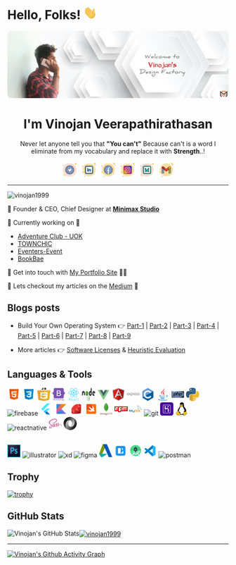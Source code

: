 
# Hello, Folks! <img src="img/Hi.gif" height="30px">

[![Header](img/profile-banner.png "Header")](https://vinojan.gq)


<!-- ////////////////// START README FILE /////////////////// -->

<h1 align="center">I'm Vinojan Veerapathirathasan</h1>

<p align="center"> Never let anyone tell you that <b>"You can't"</b> Because can't is a word I eliminate from my vocabulary and replace it with <b>Strength</b>..!</p>

<p align="center">
<a href="https://twitter.com/iam_vinojan" target="_blank"><img align="center" src="img/twitter1.svg" alt="iam_vinojan" height="40" width="40" /></a>
<a href="https://linkedin.com/in/iam-vinojan" target="_blank"><img align="center" src="img/linkedin1.svg" alt="vinojan-abhimanyu" height="40" width="40" /></a>
<a href="https://fb.com/vinojan.abhimanyu" target="_blank"><img align="center" src="img/facebook1.svg" alt="vinojan.abhimanyu" height="40" width="40" /></a>
<a href="https://instagram.com/iam_vinojan" target="_blank"><img align="center" src="img/instagram1.svg" alt="iam_vinojan" height="40" width="40" /></a>
<a href="https://medium.com/@iam_vinojan" target="_blank"><img align="center" src="img/medium1.svg" alt="@iam_vinojan" height="40" width="40" /></a>
<a href="mailto:vinojan02abhimanyu@gmail.com" target="_blank"><img align="center" src="img/gmail.svg" alt="vinojan02abhimanyu@gmail.com" height="40" width="40" /></a>
</p>
<!-- https://icons8.com/icons/ -->
<hr/>

<!-- Counter of profile viewers -->
<p align="left"> 
<img src="https://komarev.com/ghpvc/?username=vinojan1999&label=Profile%20views&color=0e75b6&style=flat" alt="vinojan1999" /> 
</p>


<!--//////////// About my self ////////////////-->
🔅 Founder & CEO, Chief Designer at [**Minimax Studio**](https://minimax.studio/)

🔅 Currently working on 💼
- [Adventure Club - UOK](https://ac-uok.com/)
- [TOWNCHIC](https://townchic.co/)
- [Eventers-Event](https://eventersevents.com/)
- [BookBae](https://www.bookbae.store/)

🔅 Get into touch with [My Portfolio Site](https://vinojan.gq) 👨‍💻

🔅 Lets checkout my articles on the [Medium](https://medium.com/@iam_vinojan) 📝

<!--////////////// Blog section ///////////// -->
## Blogs posts
<!-- BLOG-POST-LIST:START -->
- Build Your Own Operating System 👉 [Part-1](https://medium.com/@iam_vinojan/build-your-own-operating-system-os-431e7716a1d1) | [Part-2](https://medium.com/@iam_vinojan/build-your-own-operating-system-2-e3c99311948) | [Part-3](https://medium.com/@iam_vinojan/build-your-own-operating-system-3-bbea2c30521f) | [Part-4](https://medium.com/@iam_vinojan/build-your-own-operating-system-4-ac9478ce9535) | [Part-5](https://medium.com/@iam_vinojan/build-your-own-operating-system-5-3bfde3b64384) | [Part-6](https://medium.com/@iam_vinojan/build-your-own-operating-system-6-c88d8b1d356f) | [Part-7](https://medium.com/@iam_vinojan/build-your-own-operating-system-7-41a2a9f8843b) | [Part-8](https://medium.com/@iam_vinojan/build-your-own-operating-system-8-c88018bff23) | [Part-9](https://medium.com/@iam_vinojan/build-your-own-operating-system-9-9244351b065)


- More articles 👉 [Software Licenses](https://medium.com/@iam_vinojan/software-licenses-f22eadc77765) & [Heuristic Evaluation](https://medium.com/@iam_vinojan/heuristic-evaluation-68de659324c9)
<!-- BLOG-POST-LIST:END -->


<!-- //////// Contact Details /////////////-->



<!-- Twitter User name and Follower -->
<!-- <p align="left">
<a href="https://twitter.com/iam_vinojan" target="_blank"><img src="https://img.shields.io/twitter/follow/iam_vinojan?logo=twitter&style=for-the-badge" alt="iam_vinojan" /></a> 
</p> -->



<!-- ///////////// Languages ///////////// -->
<!-- <h3 align="left">Languages and Tools:</h3> -->
## Languages & Tools
<p align="left"> 
<!-- HTML -->
<a target="_blank"> <img src="img/html-5.svg" alt="html5" width="30" height="30"/> </a> 
<!-- CSS -->
<a target="_blank"> <img src="img/css-3.svg" alt="css3" width="30" height="30"/> </a> 
<!-- JS -->
<a target="_blank"> <img src="img/javascript.svg" alt="javascript" width="30" height="30"/> </a> 
<!-- Bootstrap -->
<a target="_blank"> <img src="https://raw.githubusercontent.com/devicons/devicon/master/icons/bootstrap/bootstrap-plain-wordmark.svg" alt="bootstrap" width="30" height="30"/> </a> 
<!-- React JS -->
<a target="_blank"> <img src="https://raw.githubusercontent.com/devicons/devicon/master/icons/react/react-original-wordmark.svg" alt="react" width="30" height="30"/> </a> 
<!-- Node JS -->
<a target="_blank"> <img src="img/nodejs-seeklogo.com.svg" alt="nodejs" width="30" height="30"/> </a> 
<!-- Vue JS -->
<a target="_blank"> <img src="img/vue-js.svg" alt="nodejs" width="30" height="30"/> </a> 
<!-- Angular JS -->
<a target="_blank"> <img src="img/angularjs.svg" alt="angular" width="30" height="30"/> </a> 
<!-- Express JS -->
<a target="_blank"> <img src="https://raw.githubusercontent.com/devicons/devicon/master/icons/express/express-original-wordmark.svg" alt="express" width="30" height="30"/> </a> 
<!-- C -->
<a target="_blank"> <img src="https://raw.githubusercontent.com/devicons/devicon/master/icons/c/c-original.svg" alt="c" width="30" height="30"/> </a> 
 <!-- Java  -->
<a target="_blank"> <img src="https://raw.githubusercontent.com/devicons/devicon/master/icons/java/java-original.svg" alt="java" width="30" height="30"/> </a> 
<!-- PHP -->
<a target="_blank"> <img src="https://raw.githubusercontent.com/devicons/devicon/master/icons/php/php-original.svg" alt="php" width="30" height="30"/> </a> 
<!-- Python -->
<a target="_blank"> <img src="img/python.svg" alt="python" width="30" height="30"/> </a> 
<!-- Firebase -->
<a target="_blank"> <img src="https://www.vectorlogo.zone/logos/firebase/firebase-icon.svg" alt="firebase" width="30" height="30"/> </a> 
<!-- Flutter -->
<a target="_blank"> <img src="img/flutter.svg" alt="angular" width="30" height="30"/> </a> 
<!-- Kotlin -->
<a target="_blank"> <img src="img/kotlin.svg" alt="angular" width="30" height="30"/> </a> 
<!-- Ruby -->
<a target="_blank"> <img src="img/ruby.svg" alt="angular" width="30" height="30"/> </a> 
<!-- Swift -->
<a target="_blank"> <img src="img/swift.svg" alt="angular" width="30" height="30"/> </a> 
<!-- Mongo DB -->
<a target="_blank"> <img src="https://raw.githubusercontent.com/devicons/devicon/master/icons/mongodb/mongodb-original-wordmark.svg" alt="mongodb" width="30" height="30"/> </a> 
<!-- Vue JS -->
<a target="_blank"> <img src="img/npm.svg" alt="npm" width="30" height="30"/> </a> 
<!-- MySQL -->
<a target="_blank"> <img src="https://raw.githubusercontent.com/devicons/devicon/master/icons/mysql/mysql-original-wordmark.svg" alt="mysql" width="30" height="30"/> </a> 
<!-- GIT -->
<a target="_blank"> <img src="https://www.vectorlogo.zone/logos/git-scm/git-scm-icon.svg" alt="git" width="30" height="30"/> </a> 
<!-- Heroku -->
<a target="_blank"> <img src="img/heroku.svg" alt="heroku" width="30" height="30"/> </a>
<!-- Linux -->
<a target="_blank"> <img src="img/linux.svg" alt="linux" width="30" height="30"/> </a>  
<!-- React Native -->
<a target="_blank"> <img src="https://reactnative.dev/img/header_logo.svg" alt="reactnative" width="30" height="30"/> </a> 
<!-- Sass -->
<a target="_blank"> <img src="https://raw.githubusercontent.com/devicons/devicon/master/icons/sass/sass-original.svg" alt="sass" width="30" height="30"/> </a>
<!-- JSON -->
<a target="_blank"> <img src="img/json.svg" alt="JSON" width="30" height="30"/> </a>
</p>

<!-- ///////////// Softwares //////////////// -->
<!-- <h3 align="left">Softwares:</h3> -->
##
<p align="left">
<!-- Adobe PS -->
<a target="_blank"> <img src="img/adobe-photoshop.svg" alt="photoshop" width="30" height="30"/> </a> 
<!-- Adobe AI -->
<a target="_blank"> <img src="https://www.vectorlogo.zone/logos/adobe_illustrator/adobe_illustrator-icon.svg" alt="illustrator" width="30" height="30"/> </a>
<!-- Adobe XD -->
<a target="_blank"> <img src="https://cdn.worldvectorlogo.com/logos/adobe-xd.svg" alt="xd" width="30" height="30"/> </a>
<!-- Figma -->
<a target="_blank"> <img src="https://www.vectorlogo.zone/logos/figma/figma-icon.svg" alt="figma" width="30" height="30"/> </a> 
<!-- AutoDesk -->
<a target="_blank"> <img src="img/autocad.svg" alt="autocad" width="30" height="30"/> </a> 
<!-- Lunacy -->
<a target="_blank"> <img src="img/lunacy.svg" alt="lunacy" width="30" height="30"/> </a>
<!-- MatLab -->
<!-- <a target="_blank"> <img src="https://upload.wikimedia.org/wikipedia/commons/2/21/Matlab_Logo.png" alt="matlab" width="30" height="30"/> </a> -->
<!-- Android Studio -->
<a target="_blank"> <img src="img/android-studio.svg" alt="angular" width="30" height="30"/> </a>
<!-- VS code -->
<a target="_blank"> <img src="img/vs-code.svg" alt="angular" width="30" height="30"/> </a>  
<!-- Postman -->
<a target="_blank"> <img src="https://www.vectorlogo.zone/logos/getpostman/getpostman-icon.svg" alt="postman" width="30" height="30"/> </a> 
</p>




<!-- <h3 align="left">Trophy:</h3> -->
## Trophy
<p align="center"> 

[![trophy](https://github-profile-trophy.vercel.app/?username=vinojan1999&theme=monokai)]()
</p>



<!-- ///////////// Support //////////////// -->
<!-- <h3 align="left">Support:</h3> -->
## GitHub Stats
<!-- <p><a href="https://www.buymeacoffee.com/iamvinojan"> <img align="left" src="https://cdn.buymeacoffee.com/buttons/v2/default-yellow.png" height="50" width="210" alt="iamvinojan" /></a></p><br><br> -->

<!-- <p><img align="center" src="https://github-readme-streak-stats.herokuapp.com/?user=vinojan1999&" alt="vinojan1999" /></p> -->


<!-- /////////////////////// -->


<a href="">
  <img align="left" src="https://github-readme-stats.vercel.app/api?username=Vinojan1999&show_icons=true&line_height=27&count_private=true&title_color=ffffff&text_color=c9cacc&icon_color=2bbc8a&bg_color=1d1f21" alt="Vinojan's GitHub Stats" />
</a>

<a href="">
  <img align="center" src="https://github-readme-stats.vercel.app/api/top-langs?username=vinojan1999&show_icons=true&locale=en&layout=compact&title_color=ffffff&text_color=c9cacc&icon_color=2bbc8a&bg_color=1d1f21" alt="vinojan1999" />
</a>

<hr>

[![Vinojan's Github Activity Graph](https://activity-graph.herokuapp.com/graph?username=Vinojan1999&theme=rogue&title_color=ffffff&text_color=c9cacc&icon_color=2bbc8a&bg_color=1d1f21)](https://github.com/Vinojan1999)


<!-- <a href="">
  <img align="center" src="https://github-readme-stats.vercel.app/api/pin/?username=nsadisha&repo=Report-Generation-System&title_color=ffffff&text_color=c9cacc&icon_color=2bbc8a&bg_color=1d1f21" />
</a>  -->

<!-- <a href="">
  <img align="center" src="https://github-readme-stats.vercel.app/api/pin/?username=Adventure-Club-mob&repo=Website&title_color=ffffff&text_color=c9cacc&icon_color=2bbc8a&bg_color=1d1f21" />
</a>  -->

